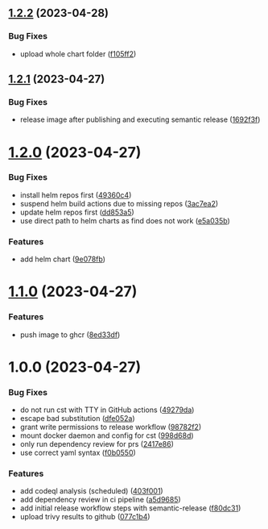 ## [1.2.2](https://github.com/thomasklinger1234/semanticrelease/compare/v1.2.1...v1.2.2) (2023-04-28)


### Bug Fixes

* upload whole chart folder ([f105ff2](https://github.com/thomasklinger1234/semanticrelease/commit/f105ff289d82ba8632177439344b0f3f248be93d))

## [1.2.1](https://github.com/thomasklinger1234/semanticrelease/compare/v1.2.0...v1.2.1) (2023-04-27)


### Bug Fixes

* release image after publishing and executing semantic release ([1692f3f](https://github.com/thomasklinger1234/semanticrelease/commit/1692f3ff9ee4b9b8c6edce22a9755e61bf3064fe))

# [1.2.0](https://github.com/thomasklinger1234/semanticrelease/compare/v1.1.0...v1.2.0) (2023-04-27)


### Bug Fixes

* install helm repos first ([49360c4](https://github.com/thomasklinger1234/semanticrelease/commit/49360c438e29c36971b9f29b95074045a5782ae6))
* suspend helm build actions due to missing repos ([3ac7ea2](https://github.com/thomasklinger1234/semanticrelease/commit/3ac7ea24e5667782f24ef0de3d68a3283d136ab4))
* update helm repos first ([dd853a5](https://github.com/thomasklinger1234/semanticrelease/commit/dd853a5b12bb9f956daba23a714e95d4ba15421f))
* use direct path to helm charts as find does not work ([e5a035b](https://github.com/thomasklinger1234/semanticrelease/commit/e5a035bed99d0017b354552968d62ce33d27de46))


### Features

* add helm chart ([9e078fb](https://github.com/thomasklinger1234/semanticrelease/commit/9e078fb035c14d13ca6091d3549aa6826950f0d6))

# [1.1.0](https://github.com/thomasklinger1234/semanticrelease/compare/v1.0.0...v1.1.0) (2023-04-27)


### Features

* push image to ghcr ([8ed33df](https://github.com/thomasklinger1234/semanticrelease/commit/8ed33df8fac4b46c0bf12fdda496d8c2190437dc))

# 1.0.0 (2023-04-27)


### Bug Fixes

* do not run cst with TTY in GitHub actions ([49279da](https://github.com/thomasklinger1234/semanticrelease/commit/49279da26bce7f287c4664bf79be6b57d3a65d19))
* escape bad substitution ([dfe052a](https://github.com/thomasklinger1234/semanticrelease/commit/dfe052a3c93fd3d72a5243474cd9aaceeae608a1))
* grant write permissions to release workflow ([98782f2](https://github.com/thomasklinger1234/semanticrelease/commit/98782f281015ab7b6e4361cc550db64ebfb6003b))
* mount docker daemon and config for cst ([998d68d](https://github.com/thomasklinger1234/semanticrelease/commit/998d68db5a29b0d31c59a3106aa08c828ed1b2db))
* only run dependency review for prs ([2417e86](https://github.com/thomasklinger1234/semanticrelease/commit/2417e86544604f812abebb7442da11bb622b1b6f))
* use correct yaml syntax ([f0b0550](https://github.com/thomasklinger1234/semanticrelease/commit/f0b0550dece5983019124949f89e1a6d1bf37b9f))


### Features

* add codeql analysis (scheduled) ([403f001](https://github.com/thomasklinger1234/semanticrelease/commit/403f0019b05264f55c56ee9c11665c9955a4e3f2))
* add dependency review in ci pipeline ([a5d9685](https://github.com/thomasklinger1234/semanticrelease/commit/a5d9685684239dab06bda6470c77b5a27879cf72))
* add initial release workflow steps with semantic-release ([f80dc31](https://github.com/thomasklinger1234/semanticrelease/commit/f80dc311daf2daa0fda521876ffb105905d33cb4))
* upload trivy results to github ([077c1b4](https://github.com/thomasklinger1234/semanticrelease/commit/077c1b4fa1d430a40a7655325f1eff0afb22ded1))
